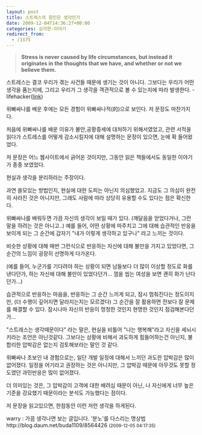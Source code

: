 ```yaml
---
layout: post
title: 스트레스의 원인은 생각인가
date: 2009-12-04T14:36:27+00:00
categories: 심각한-이야기
redirect_from:
  - /1175
---
```


 

> <strong>Stress is never caused by life circumstances, but instead it originates in the thoughts that we have, and whether or not we  believe them.</strong>

스트레스는 결코 우리가 겪는 사건들 때문에 생기는 것이 아니다. 그보다는 우리가 어떤 생각을 품는지에, 그리고 우리가 그 생각을 객관적으로 볼 수 있는지에 따라 발생한다. - lifehacker(<a title="[http://www.lifehack.org/articles/productivity/procrastination-not-a-problem.html?utm_source=feedburner&amp;utm_medium=feed&amp;utm_campaign=Feed%3A+LifeHack+%28lifehack.org%29&amp;utm_content=Google+Reader]로 이동합니다." href="http://www.lifehack.org/articles/productivity/procrastination-not-a-problem.html?utm_source=feedburner&amp;utm_medium=feed&amp;utm_campaign=Feed%3A+LifeHack+%28lifehack.org%29&amp;utm_content=Google+Reader" target="_blank" rel="noopener">link</a>)

 

위빠싸나를 배운 후에는 모든 경험이 위빠싸나적(的)으로 보인다. 저 문장도 마찬가지다.

처음에 위빠싸나를 배운 이유가 불안,공황증세에 대처하기 위해서였었고, 관련 서적을 읽다가 스트레스를 어떻게 감소시킬지에 대해 설명하는 문장이 있으면, 눈에 확 들어왔었다.

저 문장은 어느 웹사이트에서 긁어온 것이지만, 그동안 읽은 책들에서도 동일한 이야기가 종종 보였었다.

현실과 생각을 분리하라는 주장이다.

과연 쓸모있는 방법인지, 현실에 대한 도피는 아닌지 의심했었고. 지금도 그 의심이 완전히 사라진 것은 아니지만, 그래도 사람에 따라 상당히 유용할 수도 있다는 점은 확신한다.

위빠싸나를 배워두면 가끔 자신의 생각이 보일 때가 있다. (깨달음을 얻었다거나, 그런 말을 하려는 것은 아니고..) 예를 들어, 어떤 상황에 마주치고 그에 대해 습관적인 반응을 보이게 되는 그 순간에 갑자기 "내가 이렇게 생각하고 있구나" 라고 느끼는 것이다.

비슷한 상황에 대해 매번 그런식으로 반응하는 자신에 대해 불만을 가지고 있었다면, 그 순간의 느낌이 굉장히 선명하게 다가온다.

(예를 들어, 누군가를 기다려야 하는 상황이 되면 남들보다 더 많이 이상할 정도로 화를 낸다던가, 하는 자신에 대해 불만이 있었다던가... 껌을 씹는 여성을 보면 괜히 화가 난다던가...)

습관적으로 반응하는 마음을, 반응하는 그 순간 느끼게 되고, 잠시 멈춰진다는 정도이지만, (더 수행이 깊어지면 달라지는지는 모르겠다) 그 순간을 잘 활용하면 전보다 잘 문제를 해결할 수 있다. 잠시나마 자신의 반응이 멍청한 것인지 현명한 것인지 점검해본다던가...

"스트레스는 생각때문이다" 라는 말은, 현실을 비틀어 "나는 행복해"라고 자신을 세뇌시키라는 조언은 아닌것같다. 그보다는 상황에 비해서 과도하게 힘들어하는건 아닌지, 불합리한 압박감은 없는지 검토해보라는 말인 것 같다.

위빠싸나 초보인 내 경험으로는, 일단 개발 일정에 대해서 느끼던 과도한 압박감은 많이 없어졌다. 일정을 어기라고 권장하는 것은 아니지만, 그 압박감 때문에 아무것도 못할 정도였던 과민반응은 많이 없어졌다.

더 의미있는 것은, 그 압박감이 고객에 대한 배려심 때문이 아닌, 나 자신에게 너무 높은 기준을 강요했기 때문이라는 분석도 가능했다는 점이다.

저 문장을 읽고있으면, 한참동안 이런 저런 생각을 하게된다.
<div id=comments>
<div class=comment>
<!--- cmt:1197 --->
<!--- mail: --->
<!--- parent:0 --->
warry : 
가끔 생각나면 보는 글입니다. '분노'를 다스리는 명상법
http://blog.daum.net/buda1109/8564426
 <small>(2009-12-05 04:17:35)</small>
</div>
</div>

